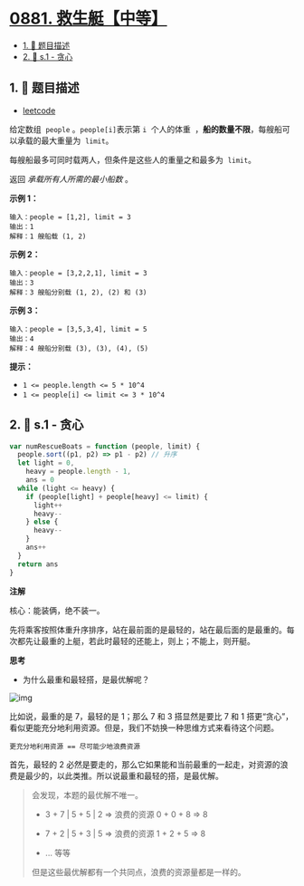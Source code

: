 # [0881. 救生艇【中等】](https://github.com/tnotesjs/TNotes.leetcode/tree/main/notes/0881.%20%E6%95%91%E7%94%9F%E8%89%87%E3%80%90%E4%B8%AD%E7%AD%89%E3%80%91)

<!-- region:toc -->

- [1. 📝 题目描述](#1--题目描述)
- [2. 🎯 s.1 - 贪心](#2--s1---贪心)

<!-- endregion:toc -->

## 1. 📝 题目描述

- [leetcode](https://leetcode.cn/problems/boats-to-save-people)

给定数组  `people` 。`people[i]`表示第 `i`  个人的体重  ，**船的数量不限**，每艘船可以承载的最大重量为  `limit`。

每艘船最多可同时载两人，但条件是这些人的重量之和最多为  `limit`。

返回 *承载所有人所需的最小船数* 。

**示例 1：**

```
输入：people = [1,2], limit = 3
输出：1
解释：1 艘船载 (1, 2)
```

**示例 2：**

```
输入：people = [3,2,2,1], limit = 3
输出：3
解释：3 艘船分别载 (1, 2), (2) 和 (3)
```

**示例 3：**

```
输入：people = [3,5,3,4], limit = 5
输出：4
解释：4 艘船分别载 (3), (3), (4), (5)
```

**提示：**

- `1 <= people.length <= 5 * 10^4`
- `1 <= people[i] <= limit <= 3 * 10^4`


## 2. 🎯 s.1 - 贪心

```js
var numRescueBoats = function (people, limit) {
  people.sort((p1, p2) => p1 - p2) // 升序
  let light = 0,
    heavy = people.length - 1,
    ans = 0
  while (light <= heavy) {
    if (people[light] + people[heavy] <= limit) {
      light++
      heavy--
    } else {
      heavy--
    }
    ans++
  }
  return ans
}
```

**注解**

核心：能装俩，绝不装一。

先将乘客按照体重升序排序，站在最前面的是最轻的，站在最后面的是最重的。每次都先让最重的上艇，若此时最轻的还能上，则上；不能上，则开艇。

**思考**

- 为什么最重和最轻搭，是最优解呢？

![img](https://cdn.jsdelivr.net/gh/tnotesjs/imgs@main/2024-11-16-08-41-13.png)

比如说，最重的是 7，最轻的是 1；那么 7 和 3 搭显然是要比 7 和 1 搭更“贪心”，看似更能充分地利用资源。但是，我们不妨换一种思维方式来看待这个问题。

`更充分地利用资源 == 尽可能少地浪费资源`

首先，最轻的 2 必然是要走的，那么它如果能和当前最重的一起走，对资源的浪费是最少的，以此类推。所以说最重和最轻的搭，是最优解。

> 会发现，本题的最优解不唯一。
>
> - 3 + 7 | 5 + 5 | 2 => 浪费的资源 0 + 0 + 8 => 8
>
> - 7 + 2 | 5 + 3 | 5 => 浪费的资源 1 + 2 + 5 => 8
> - ... 等等
>
> 但是这些最优解都有一个共同点，浪费的资源量都是一样的。
